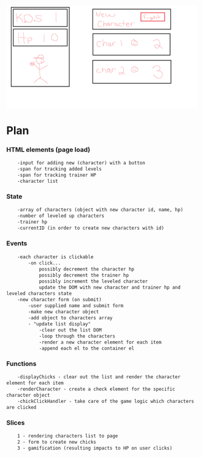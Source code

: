 ![wireframe](/assets/wireframe.png)

# Plan

### HTML elements (page load)

        -input for adding new (character) with a button
        -span for tracking added levels
        -span for tracking trainer HP
        -character list

### State

        -array of characters (object with new character id, name, hp)
        -number of leveled up characters
        -trainer hp
        -currentID (in order to create new characters with id)

### Events

        -each character is clickable
            -on click...
                possibly decrement the character hp
                possibly decrement the trainer hp
                possibly increment the leveled character
                update the DOM with new character and trainer hp and leveled characters state
        -new character form (on submit)
            -user supplied name and submit form
            -make new character object
            -add object to characters array
            - "update list display"
                -clear out the list DOM
                -loop through the characters
                -render a new character element for each item
                -append each el to the container el

### Functions

        -displayChicks - clear out the list and render the character element for each item
        -renderCharacter - create a check element for the specific character object
        -chickClickHandler - take care of the game logic which characters are clicked

### Slices

        1 - rendering characters list to page
        2 - form to create new chicks
        3 - gamification (resulting impacts to HP on user clicks)
